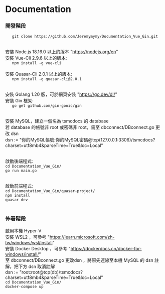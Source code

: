 ﻿# Documentation

### 開發階段 <br>
```    git clone https://github.com/Jeremymymy/Documentation_Vue_Gin.git  ``` <br> <br>

安裝 Node.js 18.16.0 以上的版本 "https://nodejs.org/en" <br>
安裝 Vue-Cli 2.9.6 以上的版本: <br>
```    npm install -g vue-cli  ``` <br> <br>
安裝 Quasar-Cli 2.0.1 以上的版本: <br>
```    npm install -g quasar-cli@2.0.1  ``` <br> <br>

安裝 Golang 1.20 版，可於網頁安裝 "https://go.dev/dl/" <br>
安裝 Gin 框架: <br>
```    go get github.com/gin-gonic/gin  ``` <br> <br>

安裝 MySQL，建立一個名為 tsmcdocs 的 database <br>
若 database 的帳號非 root 或密碼非 root，需至 dbconnect/DBconnect.go 更改 dsn <br>
    dsn := "你的MySQL帳號:你的MySQL密碼@tcp(127.0.0.1:3306)/tsmcdocs?charset=utf8mb4&parseTime=True&loc=Local" <br> <br>

啟動後端程式: <br>
``` cd Documentation_Vue_Gin/ ``` <br>
``` go run main.go ``` <br> <br>

啟動前端程式: <br>
``` cd Documentation_Vue_Gin/quasar-project/ ``` <br>
``` npm install ``` <br>
``` quasar dev ``` <br> <br>

### 佈署階段 <br>
啟用本機 Hyper-V <br>
安裝 WSL2 ，可參考 "https://learn.microsoft.com/zh-tw/windows/wsl/install" <br>
安裝 Docker Desktop ，可參考 "https://dockerdocs.cn/docker-for-windows/install/" <br>
至 dbconnect/DBconnect.go 更改dsn ，將原先連線至本機 MySQL 的 dsn 註解，把下方 dsn 取消註解<br>
    dsn := "root:root@tcp(db)/tsmcdocs?charset=utf8mb4&parseTime=True&loc=Local" <br>
``` cd Documentation_Vue_Gin/ ``` <br>
``` docker-compose up ``` <br>